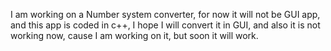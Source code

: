 I am working on a Number system converter, for now it will not be GUI app, and this app is coded in c++, I hope I will convert it in GUI, and also it is not working now, cause I am working on it, but soon it will work.
